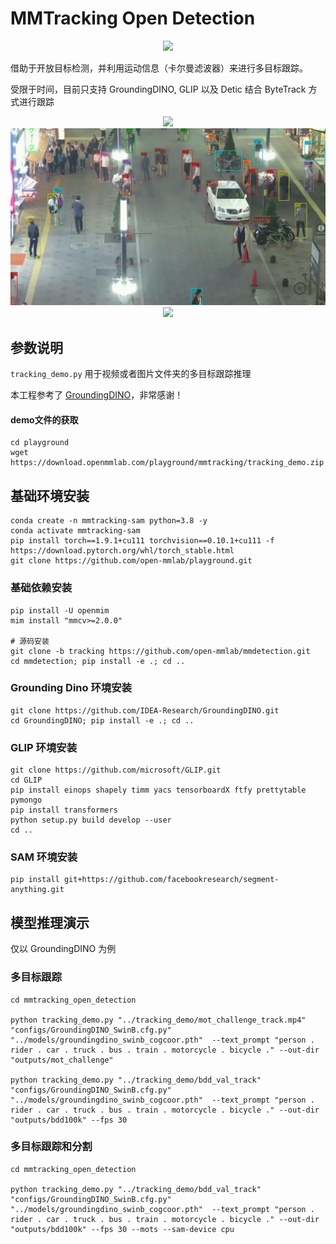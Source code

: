 # MMTracking Open Detection

<div align=center>
<img src="https://user-images.githubusercontent.com/27466624/231666666-4f4c5696-df73-45cd-af04-758ea3806a82.png"/>
</div>

借助于开放目标检测，并利用运动信息（卡尔曼滤波器）来进行多目标跟踪。

受限于时间，目前只支持 GroundingDINO, GLIP 以及 Detic 结合 ByteTrack 方式进行跟踪

<div align="center">
<img src="https://github.com/zwhus/pictures/raw/main/bdd.gif">
<img src="https://github.com/zwhus/pictures/raw/main/demo.gif">
<img src="https://github.com/zwhus/pictures/raw/main/demo%2B(1).gif">
</div>

## 参数说明

`tracking_demo.py` 用于视频或者图片文件夹的多目标跟踪推理

本工程参考了 [GroundingDINO](https://github.com/IDEA-Research/GroundingDINO)，非常感谢！

#### demo文件的获取

```shell
cd playground
wget https://download.openmmlab.com/playground/mmtracking/tracking_demo.zip
```

## 基础环境安装

```shell
conda create -n mmtracking-sam python=3.8 -y
conda activate mmtracking-sam
pip install torch==1.9.1+cu111 torchvision==0.10.1+cu111 -f https://download.pytorch.org/whl/torch_stable.html
git clone https://github.com/open-mmlab/playground.git
```

### 基础依赖安装

```shell
pip install -U openmim
mim install "mmcv>=2.0.0"

# 源码安装
git clone -b tracking https://github.com/open-mmlab/mmdetection.git
cd mmdetection; pip install -e .; cd ..
```

### Grounding Dino 环境安装

```shell
git clone https://github.com/IDEA-Research/GroundingDINO.git
cd GroundingDINO; pip install -e .; cd ..
```

### GLIP 环境安装

```shell
git clone https://github.com/microsoft/GLIP.git
cd GLIP
pip install einops shapely timm yacs tensorboardX ftfy prettytable pymongo
pip install transformers
python setup.py build develop --user
cd ..
```

### SAM 环境安装

```shell
pip install git+https://github.com/facebookresearch/segment-anything.git
```

## 模型推理演示

仅以 GroundingDINO 为例

### 多目标跟踪

```shell
cd mmtracking_open_detection

python tracking_demo.py "../tracking_demo/mot_challenge_track.mp4" "configs/GroundingDINO_SwinB.cfg.py" "../models/groundingdino_swinb_cogcoor.pth"  --text_prompt "person . rider . car . truck . bus . train . motorcycle . bicycle ." --out-dir "outputs/mot_challenge"

python tracking_demo.py "../tracking_demo/bdd_val_track" "configs/GroundingDINO_SwinB.cfg.py" "../models/groundingdino_swinb_cogcoor.pth"  --text_prompt "person . rider . car . truck . bus . train . motorcycle . bicycle ." --out-dir "outputs/bdd100k" --fps 30
```

### 多目标跟踪和分割

```shell
cd mmtracking_open_detection

python tracking_demo.py "../tracking_demo/bdd_val_track" "configs/GroundingDINO_SwinB.cfg.py" "../models/groundingdino_swinb_cogcoor.pth"  --text_prompt "person . rider . car . truck . bus . train . motorcycle . bicycle ." --out-dir "outputs/bdd100k" --fps 30 --mots --sam-device cpu
```
